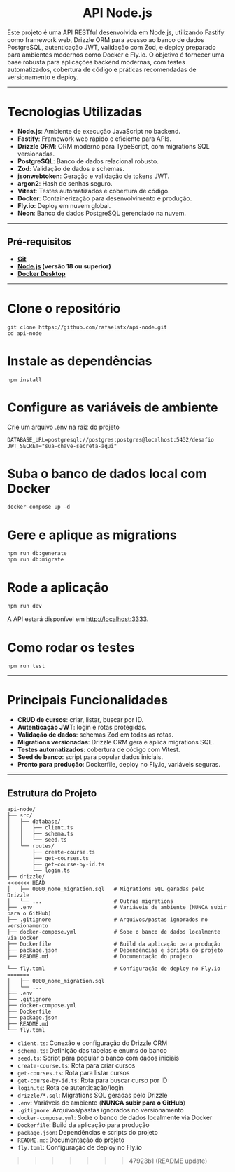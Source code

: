 <h1 align="center"> API Node.js </h1>

Este projeto é uma API RESTful desenvolvida em Node.js, utilizando Fastify como framework web, Drizzle ORM para acesso ao banco de dados PostgreSQL, autenticação JWT, validação com Zod, e deploy preparado para ambientes modernos como Docker e Fly.io.
O objetivo é fornecer uma base robusta para aplicações backend modernas, com testes automatizados, cobertura de código e práticas recomendadas de versionamento e deploy.



---

# Tecnologias Utilizadas

- **Node.js**: Ambiente de execução JavaScript no backend.
- **Fastify**: Framework web rápido e eficiente para APIs.
- **Drizzle ORM**: ORM moderno para TypeScript, com migrations SQL versionadas.
- **PostgreSQL**: Banco de dados relacional robusto.
- **Zod**: Validação de dados e schemas.
- **jsonwebtoken**: Geração e validação de tokens JWT.
- **argon2**: Hash de senhas seguro.
- **Vitest**: Testes automatizados e cobertura de código.
- **Docker**: Containerização para desenvolvimento e produção.
- **Fly.io**: Deploy em nuvem global.
- **Neon**: Banco de dados PostgreSQL gerenciado na nuvem.



---

## Pré-requisitos

- **[Git](https://git-scm.com/downloads)**
- **[Node.js](https://nodejs.org/en/download) (versão 18 ou superior)**
- **[Docker Desktop](https://www.docker.com/products/docker-desktop/)**



---

# Clone o repositório
```
git clone https://github.com/rafaelstx/api-node.git
cd api-node
```

# Instale as dependências
```
npm install
```

# Configure as variáveis de ambiente
Crie um arquivo .env na raiz do projeto
```
DATABASE_URL=postgresql://postgres:postgres@localhost:5432/desafio
JWT_SECRET="sua-chave-secreta-aqui"
```

# Suba o banco de dados local com Docker
```
docker-compose up -d
```

# Gere e aplique as migrations
```
npm run db:generate
npm run db:migrate
```

# Rode a aplicação
```
npm run dev
```
A API estará disponível em [http://localhost:3333](http://localhost:3333).

# Como rodar os testes
```
npm run test
```



---

# Principais Funcionalidades
- **CRUD de cursos**: criar, listar, buscar por ID.
- **Autenticação JWT**: login e rotas protegidas.
- **Validação de dados**: schemas Zod em todas as rotas.
- **Migrations versionadas**: Drizzle ORM gera e aplica migrations SQL.
- **Testes automatizados**: cobertura de código com Vitest.
- **Seed de banco**: script para popular dados iniciais.
- **Pronto para produção**: Dockerfile, deploy no Fly.io, variáveis seguras.



---

## Estrutura do Projeto

```
api-node/
├── src/
│   ├── database/
│   │   ├── client.ts
│   │   ├── schema.ts
│   │   └── seed.ts
│   └── routes/
│       ├── create-course.ts
│       ├── get-courses.ts
│       ├── get-course-by-id.ts
│       └── login.ts
├── drizzle/
<<<<<<< HEAD
│   ├── 0000_nome_migration.sql   # Migrations SQL geradas pelo Drizzle
│   └── ...                       # Outras migrations
├── .env                          # Variáveis de ambiente (NUNCA subir para o GitHub)
├── .gitignore                    # Arquivos/pastas ignorados no versionamento
├── docker-compose.yml            # Sobe o banco de dados localmente via Docker
├── Dockerfile                    # Build da aplicação para produção
├── package.json                  # Dependências e scripts do projeto
├── README.md                     # Documentação do projeto

└── fly.toml                      # Configuração de deploy no Fly.io
=======
│   ├── 0000_nome_migration.sql
│   └── ...
├── .env
├── .gitignore
├── docker-compose.yml
├── Dockerfile
├── package.json
├── README.md
└── fly.toml
```

- `client.ts`: Conexão e configuração do Drizzle ORM
- `schema.ts`: Definição das tabelas e enums do banco
- `seed.ts`: Script para popular o banco com dados iniciais
- `create-course.ts`: Rota para criar cursos
- `get-courses.ts`: Rota para listar cursos
- `get-course-by-id.ts`: Rota para buscar curso por ID
- `login.ts`: Rota de autenticação/login
- `drizzle/*.sql`: Migrations SQL geradas pelo Drizzle
- `.env`: Variáveis de ambiente (**NUNCA subir para o GitHub**)
- `.gitignore`: Arquivos/pastas ignorados no versionamento
- `docker-compose.yml`: Sobe o banco de dados localmente via Docker
- `Dockerfile`: Build da aplicação para produção
- `package.json`: Dependências e scripts do projeto
- `README.md`: Documentação do projeto
- `fly.toml`: Configuração de deploy no Fly.io
>>>>>>> 47923b1 (README update)
